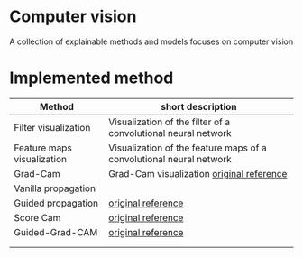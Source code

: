# Computer vision
A collection of explainable methods and models focuses on computer vision

# Implemented method

|Method| short description|
|---|---|
| Filter visualization | Visualization of the filter of a convolutional neural network|
| Feature maps visualization | Visualization of the feature maps of a convolutional neural network|
| Grad-Cam| Grad-Cam visualization [original reference](https://arxiv.org/abs/1610.02391) |
| Vanilla propagation|  |
| Guided propagation| [original reference](https://arxiv.org/abs/1412.6806) |
| Score Cam| [original reference](https://arxiv.org/abs/1910.01279) |
| Guided-Grad-CAM| [original reference](https://arxiv.org/abs/1610.02391) |
| | |
| | |
